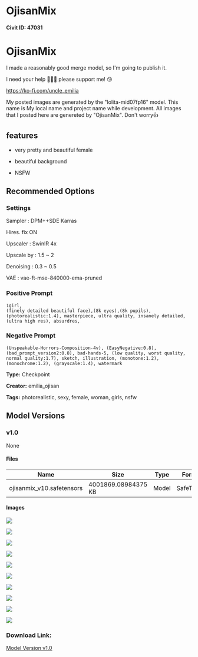 # OjisanMix

#### Civit ID: 47031

<h1>OjisanMix</h1><p>I made a reasonably good merge model, so I'm going to publish it.</p><p>I need your help 🥰🥰🥰 please support me! 😘</p><p><a target="_blank" rel="ugc" href="https://ko-fi.com/uncle_emilia">https://ko-fi.com/uncle_emilia</a></p><p></p><p>My posted images are generated by the "lolita-mid07fp16" model. This name is My local name and project name while development. All images that I posted here are genereted by "OjisanMix". Don't worry👍</p><p></p><h2>features</h2><ul><li><p>very pretty and beautiful female</p></li><li><p>beautiful background</p></li><li><p>NSFW</p></li></ul><p></p><h2>Recommended Options</h2><h3>Settings</h3><p>Sampler : DPM++SDE Karras</p><p>Hires. fix ON</p><p>Upscaler : SwinIR 4x</p><p>Upscale by : 1.5 ~ 2</p><p>Denoising : 0.3 ~ 0.5</p><p>VAE : vae-ft-mse-840000-ema-pruned</p><p></p><h3>Positive Prompt</h3><pre><code>1girl,
(finely detailed beautiful face),(8k eyes),(8k pupils),
(photorealistic:1.4), masterpiece, ultra quality, insanely detailed, (ultra high res), absurdres,</code></pre><h3>Negative Prompt</h3><pre><code>(Unspeakable-Horrors-Composition-4v), (EasyNegative:0.8), (bad_prompt_version2:0.8), bad-hands-5, (low quality, worst quality, normal quality:1.7), sketch, illustration, (monotone:1.2), (monochrome:1.2), (grayscale:1.4), watermark</code></pre>

**Type:** Checkpoint

**Creator:** emilia_ojisan

**Tags:** photorealistic, sexy, female, woman, girls, nsfw

## Model Versions

### v1.0

None

#### Files

| Name | Size | Type | Format | Download Url | AutoV1 | AutoV2 | SHA256 | CRC32 | BLAKE3 |
| --- | --- | --- | --- | --- | --- | --- | --- | --- | --- |
| ojisanmix_v10.safetensors | 4001869.08984375 KB | Model | SafeTensor | https://civitai.com/api/download/models/51619 | DE2F2560 | 7B2F739201 | 7B2F739201318C4C8699E2822242456DEA16A591795687AE41A1713EDFCA6578 | 513CF647 | 22757648C6CDECC904267270F65C258A0CC4AA02797C92495B4DE53B7420C151 |

#### Images

<p><img src="https://image.civitai.com/xG1nkqKTMzGDvpLrqFT7WA/54174901-c7b7-4ead-08cf-e6f0334bae00/width=450/556275.jpeg" /></p>

<p><img src="https://image.civitai.com/xG1nkqKTMzGDvpLrqFT7WA/08cd89fd-f43c-415e-9e67-f44e5d393e00/width=450/556338.jpeg" /></p>

<p><img src="https://image.civitai.com/xG1nkqKTMzGDvpLrqFT7WA/754ee6ea-ef17-4b4b-6fb7-e369ab9ac000/width=450/556647.jpeg" /></p>

<p><img src="https://image.civitai.com/xG1nkqKTMzGDvpLrqFT7WA/f3b74edb-8641-4cdc-b49e-b51037a02d00/width=450/556444.jpeg" /></p>

<p><img src="https://image.civitai.com/xG1nkqKTMzGDvpLrqFT7WA/71bdb672-25b7-4529-fc15-6496dc90c200/width=450/556470.jpeg" /></p>

<p><img src="https://image.civitai.com/xG1nkqKTMzGDvpLrqFT7WA/5144884a-8558-437c-c17f-5cd5d0d9a500/width=450/556503.jpeg" /></p>

<p><img src="https://image.civitai.com/xG1nkqKTMzGDvpLrqFT7WA/bb25fbda-ae18-4886-e4bd-a57b09549200/width=450/556373.jpeg" /></p>

<p><img src="https://image.civitai.com/xG1nkqKTMzGDvpLrqFT7WA/deb95f32-92f1-4027-491b-dfaee0cfe000/width=450/556328.jpeg" /></p>

<p><img src="https://image.civitai.com/xG1nkqKTMzGDvpLrqFT7WA/cf8c065d-3a92-4e0a-16e2-2668b2495700/width=450/556205.jpeg" /></p>

<p><img src="https://image.civitai.com/xG1nkqKTMzGDvpLrqFT7WA/e27d76da-35b1-4b5c-8a8b-47a54d304900/width=450/556209.jpeg" /></p>

### Download Link:

[Model Version v1.0](https://civitai.com/api/download/models/51619)

